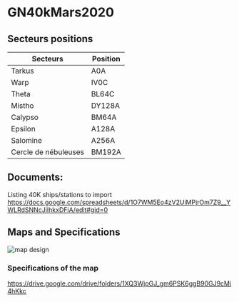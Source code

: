 # GN40kMars2020

## Secteurs positions

| Secteurs             | Position |
| ---                  | ---      |
| Tarkus               | A0A      |
| Warp                 | IV0C     |
| Theta                | BL64C    |
| Mistho               | DY128A   |
| Calypso              | BM64A    |
| Epsilon              | A128A    |
| Salomine             | A256A    |
| Cercle de nébuleuses | BM192A   |

## Documents:

Listing 40K ships/stations to import
https://docs.google.com/spreadsheets/d/1O7WM5Eo4zV2UiMPjrOm7Z9__YWLRdSNNcJiIhkxDFiA/edit#gid=0

## Maps and Specifications

![map design](archives/mapdesign.png)

### Specifications of the map
https://drive.google.com/drive/folders/1XQ3WjpGJ_gm6PSK6ggB90GJ9cMi4hKkc